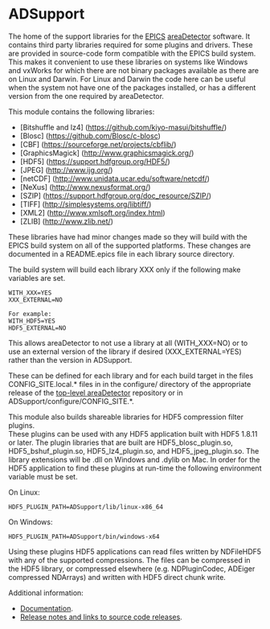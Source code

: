 ADSupport
======
The home of the support libraries for the 
[EPICS](http://www.aps.anl.gov/epics/) 
[areaDetector](https://github.com/areaDetector/areaDetector/blob/master/README.md) 
software.  It contains third party libraries required for some plugins and
drivers.  These are provided in source-code form compatible with the EPICS
build system.  This makes it convenient to use these libraries on systems
like Windows and vxWorks for which there are not binary packages available
as there are on Linux and Darwin.  For Linux and Darwin the code here can be 
useful when the system not have one of the packages installed, or
has a different version from the one required by areaDetector.

This module contains the following libraries:

- [Bitshuffle and lz4] (https://github.com/kiyo-masui/bitshuffle/)
- [Blosc] (https://github.com/Blosc/c-blosc)
- [CBF] (https://sourceforge.net/projects/cbflib/)
- [GraphicsMagick] (http://www.graphicsmagick.org/)
- [HDF5]   (https://support.hdfgroup.org/HDF5/)
- [JPEG]   (http://www.ijg.org/)
- [netCDF] (http://www.unidata.ucar.edu/software/netcdf/)  
- [NeXus]  (http://www.nexusformat.org/)
- [SZIP]   (https://support.hdfgroup.org/doc_resource/SZIP/)
- [TIFF]   (http://simplesystems.org/libtiff/)
- [XML2]   (http://www.xmlsoft.org/index.html)
- [ZLIB]   (http://www.zlib.net/)

These libraries have had minor changes made so they will build with the EPICS
build system on all of the supported platforms.  These changes are documented
in a README.epics file in each library source directory.

The build system will build each library XXX only if the following make variables
are set.

    WITH_XXX=YES
    XXX_EXTERNAL=NO

    For example:
    WITH_HDF5=YES
    HDF5_EXTERNAL=NO

This allows areaDetector to not use a library at all (WITH_XXX=NO) or to 
use an external version of the library if desired (XXX_EXTERNAL=YES)
rather than the version in ADSupport.

These can be defined for each library and for each build target in the files 
CONFIG_SITE.local.* files in in the configure/ directory of the appropriate release of the 
[top-level areaDetector](https://github.com/areaDetector/areaDetector) repository
or in ADSupport/configure/CONFIG_SITE.*.

This module also builds shareable libraries for HDF5 compression filter plugins.  
These plugins can be used with any HDF5 application built with HDF5 1.8.11 or later.
The plugin libraries that are built are HDF5_blosc_plugin.so, HDF5_bshuf_plugin.so,
HDF5_lz4_plugin.so, and HDF5_jpeg_plugin.so.
The library extensions will be .dll on Windows and .dylib on Mac.
In order for the HDF5 application to find these plugins at run-time the following environment variable
must be set.

On Linux:
```
HDF5_PLUGIN_PATH=ADSupport/lib/linux-x86_64
```

On Windows:
```
HDF5_PLUGIN_PATH=ADSupport/bin/windows-x64
```
Using these plugins HDF5 applications can read files written by NDFileHDF5 with any of the supported compressions.
The files can be compressed in the HDF5 library, or compressed elsewhere (e.g. NDPluginCodec, 
ADEiger compressed NDArrays) and written with HDF5 direct chunk write.

Additional information:
* [Documentation](https://cars.uchicago.edu/software/epics/areaDetectorDoc.html).
* [Release notes and links to source code releases](RELEASE.md).
